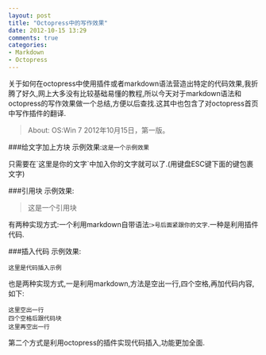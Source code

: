 ```yaml
---
layout: post
title: "Octopress中的写作效果"
date: 2012-10-15 13:29
comments: true
categories:
- Markdown
- Octopress 
---
```


关于如何在octopress中使用插件或者markdown语法营造出特定的代码效果,我折腾了好久,网上大多没有比较基础易懂的教程,所以今天对于markdown语法和octopress的写作效果做一个总结,方便以后查找.这其中也包含了对octopress首页中写作插件的翻译.

>About: OS:Win 7 2012年10月15日，第一版。

<!--more-->

###给文字加上方块
示例效果:`这是一个示例效果`

只需要在\`这里是你的文字\`中加入你的文字就可以了.(用键盘ESC键下面的键包裹文字)

###引用块
示例效果:
>这是一个引用块

有两种实现方式:一个利用markdown自带语法:`>号后面紧跟你的文字`.一种是利用插件代码.

###插入代码
示例效果:

    这里是代码插入示例

也是两种实现方式,一是利用markdown,方法是空出一行,四个空格,再加代码内容,如下:

    这里空出一行
    四个空格后跟代码块
    这里再空出一行

第二个方式是利用octopress的插件实现代码插入,功能更加全面.
